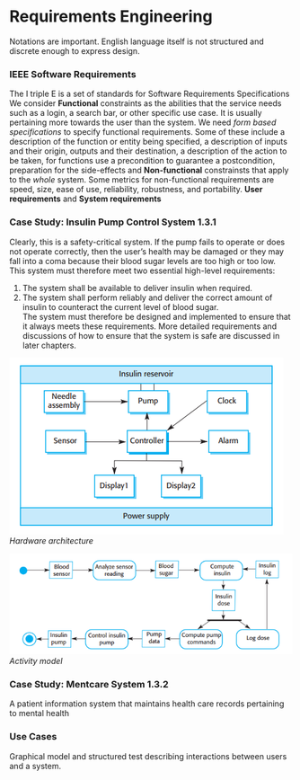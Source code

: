 # Requirements Engineering
Notations are important. English language itself is not structured and discrete enough to express design. 

### IEEE Software Requirements
The I triple E is a set of standards for Software Requirements Specifications  
We consider **Functional** constraints as the abilities that the service needs such as a login, a search bar, or other specific use case. 
It is usually pertaining more towards the user than the system. We need *form based specifications* to specify functional requirements. 
Some of these include a description of the function or entity being specified, a description of inputs and their origin, outputs and their destination, 
a description of the action to be taken, for functions use a precondition to guarantee a postcondition, preparation for the side-effects
and  **Non-functional** constrainsts that apply to the *whole* system. Some metrics for non-functional requirements are speed, size, ease of use, 
reliability, robustness, and portability. 
**User requirements** and **System requirements** 

### Case Study: Insulin Pump Control System 1.3.1
Clearly, this is a safety-critical system. If the pump fails to operate or does not
operate correctly, then the user’s health may be damaged or they may fall into a
coma because their blood sugar levels are too high or too low. This system must
therefore meet two essential high-level requirements:  
1. The system shall be available to deliver insulin when required.  
2. The system shall perform reliably and deliver the correct amount of insulin to
counteract the current level of blood sugar.  
The system must therefore be designed and implemented to ensure that it always
meets these requirements. More detailed requirements and discussions of how to
ensure that the system is safe are discussed in later chapters.


![hardware arch](https://github.com/lukechn99/github-quickstart/blob/master/5801/res/1.3.1.1.PNG)  
*Hardware architecture*  


![activity model](https://github.com/lukechn99/github-quickstart/blob/master/5801/res/1.3.1.2.PNG)  
*Activity model*  


### Case Study: Mentcare System 1.3.2
A patient information system that maintains health care records pertaining to mental health


### Use Cases
Graphical model and structured test describing interactions between users and a system.
